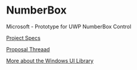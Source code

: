 # NumberBox
Microsoft - Prototype for UWP NumberBox Control

[Project Specs](https://github.com/microsoft/microsoft-ui-xaml-specs/blob/user/savoyschuler/numberbox/active/NumberBox/NumberBox.md)

[Proposal Threaad](https://github.com/microsoft/microsoft-ui-xaml/issues/483)

[More about the Windows UI Library](https://docs.microsoft.com/en-us/uwp/toolkits/winui/)
